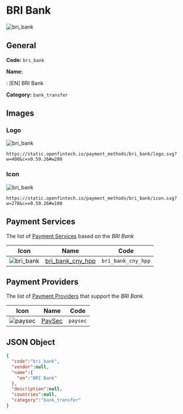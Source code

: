 
# BRI Bank 
![bri_bank](https://static.openfintech.io/payment_methods/bri_bank/logo.svg?w=400&c=v0.59.26#w200)  

## General 
**Code:** `bri_bank` 
 
**Name:** 
 
:	[EN] BRI Bank 
 
**Category:** `bank_transfer` 
 

## Images 

### Logo 
![bri_bank](https://static.openfintech.io/payment_methods/bri_bank/logo.svg?w=400&c=v0.59.26#w200)  

```
https://static.openfintech.io/payment_methods/bri_bank/logo.svg?w=400&c=v0.59.26#w200
```  

### Icon 
![bri_bank](https://static.openfintech.io/payment_methods/bri_bank/icon.svg?w=278&c=v0.59.26#w100)  

```
https://static.openfintech.io/payment_methods/bri_bank/icon.svg?w=278&c=v0.59.26#w100
```  

## Payment Services 
 
The list of [Payment Services](/payment-services/) based on the _BRI Bank_ 

|Icon|Name|Code| 
|:---:|:---:|:---:| 
|![bri_bank](https://static.openfintech.io/payment_methods/bri_bank/icon.svg?w=278&c=v0.59.26#w100) |[bri_bank_cny_hpp](/payment-services/bri_bank_cny_hpp/)|`bri_bank_cny_hpp`| 
 

## Payment Providers 
 
The list of [Payment Providers](/payment-providers/) that support the _BRI Bank_ 

|Icon|Name|Code| 
|:---:|:---:|:---:| 
|![paysec](https://static.openfintech.io/payment_providers/paysec/icon.png?w=278&c=v0.59.26#w100) |[PaySec](/payment-providers/paysec/)|`paysec`| 
 

## JSON Object 

```json
{
  "code":"bri_bank",
  "vendor":null,
  "name":{
    "en":"BRI Bank"
  },
  "description":null,
  "countries":null,
  "category":"bank_transfer"
}
```  
